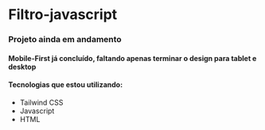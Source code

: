 # Filtro-javascript

### Projeto ainda em andamento

#### Mobile-First já concluído, faltando apenas terminar o design para tablet e desktop

#### Tecnologias que estou utilizando:

+ Tailwind CSS
+ Javascript
+ HTML
